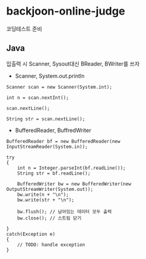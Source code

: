 # backjoon-online-judge
코딩테스트 준비


## Java  
입출력 시 Scanner, Sysout대신 BReader, BWriter를 쓰자  
+ Scanner, System.out.println  
```  
Scanner scan = new Scanner(System.int);

int n = scan.nextInt();

scan.nextLine();

String str = scan.nextLine();
```  

+ BufferedReader, BuffredWriter  
```  
BufferedReader bf = new BufferedReader(new InputStreamReader(System.in));

try
{
    int n = Integer.parseInt(bf.readLine());
    String str = bf.readLine();

    BufferedWriter bw = new BufferedWriter(new OutputStreamWriter(System.out));
    bw.write(n + "\n");
    bw.write(str + "\n");

    bw.flush(); // 남아있는 데이터 모두 출력
    bw.close(); // 스트림 닫기

}
catch(Exception e)
{
	// TODO: handle exception
}
```  
